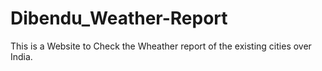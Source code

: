 # Dibendu_Weather-Report
This is a Website to Check the Wheather report of the existing cities over India.
